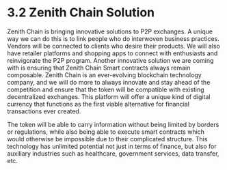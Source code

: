 # 3.2 Zenith Chain Solution

Zenith Chain is bringing innovative solutions to P2P exchanges. A unique way we can do this is to link people who do interwoven business practices. Vendors will be connected to clients who desire their products. We will also have retailer platforms and shopping apps to connect with enthusiasts and reinvigorate the P2P program. Another innovative solution we are coming with is ensuring that Zenith Chain Smart contracts always remain composable. Zenith Chain is an ever-evolving blockchain technology company, and we will do more to always innovate and stay ahead of the competition and ensure that the token will be compatible with existing decentralized exchanges. This platform will offer a unique kind of digital currency that functions as the first viable alternative for financial transactions ever created.&#x20;

The token will be able to carry information without being limited by borders or regulations, while also being able to execute smart contracts which would otherwise be impossible due to their complicated structure. This technology has unlimited potential not just in terms of finance, but also for auxiliary industries such as healthcare, government services, data transfer, etc.
